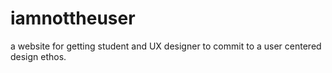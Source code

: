 # iamnottheuser
a website for getting student and UX designer to commit to a user centered design ethos.
